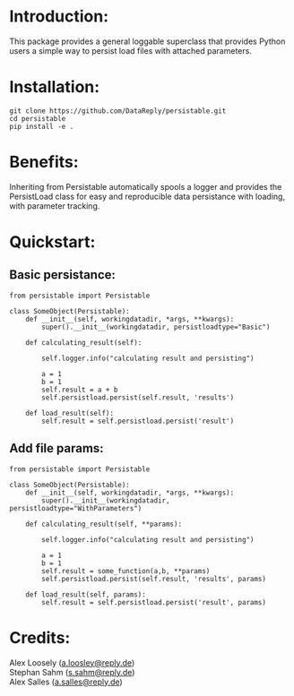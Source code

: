 # Introduction:

This package provides a general loggable superclass that provides Python users a simple way to persist load files with attached parameters. 


# Installation:

```
git clone https://github.com/DataReply/persistable.git
cd persistable
pip install -e .
```

# Benefits:
Inheriting from Persistable automatically spools a logger and provides the PersistLoad class for easy and reproducible data persistance with loading, with parameter tracking.


# Quickstart:
## Basic persistance:

```
from persistable import Persistable

class SomeObject(Persistable):
	def __init__(self, workingdatadir, *args, **kwargs):
		super().__init__(workingdatadir, persistloadtype="Basic")

	def calculating_result(self):

		self.logger.info("calculating result and persisting")

		a = 1
		b = 1
		self.result = a + b
		self.persistload.persist(self.result, 'results')

	def load_result(self):
		self.result = self.persistload.persist('result')
```

## Add file params:
```
from persistable import Persistable

class SomeObject(Persistable):
	def __init__(self, workingdatadir, *args, **kwargs):
		super().__init__(workingdatadir, persistloadtype="WithParameters")

	def calculating_result(self, **params):

		self.logger.info("calculating result and persisting")

		a = 1
		b = 1
		self.result = some_function(a,b, **params)
		self.persistload.persist(self.result, 'results', params)

	def load_result(self, params):
		self.result = self.persistload.persist('result', params)
```

# Credits:
Alex Loosely (a.loosley@reply.de)
<br>Stephan Sahm (s.sahm@reply.de)
<br>Alex Salles (a.salles@reply.de)
